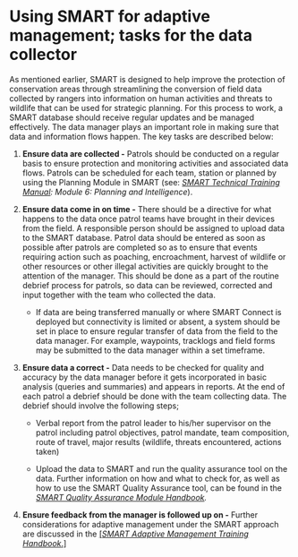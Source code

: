 # Using SMART for adaptive management; tasks for the data collector

As mentioned earlier, SMART is designed to help improve the protection of conservation areas through streamlining the conversion of field data collected by rangers into information on human activities and threats to wildlife that can be used for strategic planning. For this process to work, a SMART database should receive regular updates and be managed effectively. The data manager plays an important role in making sure that data and information flows happen. The key tasks are described below:

1. **Ensure data are collected -** Patrols should be conducted on a regular basis to ensure protection and monitoring activities and associated data flows. Patrols can be scheduled for each team, station or planned by using the Planning Module in SMART (see: *[SMART Technical Training Manual](https://smartconservationtools.org/wp-content/uploads/2019/07/SMART%206%20Technical%20Training%20Manual_2019_07_sm.pdf): Module 6: Planning and Intelligence*).

2. **Ensure data come in on time -** There should be a directive for what happens to the data once patrol teams have brought in their devices from the field. A responsible person should be assigned to upload data to the SMART database. Patrol data should be entered as soon as possible after patrols are completed so as to ensure that events requiring action such as poaching, encroachment, harvest of wildlife or other resources or other illegal activities are quickly brought to the attention of the manager. This should be done as a part of the routine debrief process for patrols, so data can be reviewed, corrected and input together with the team who collected the data.

    - If data are being transferred manually or where SMART Connect is deployed but connectivity is limited or absent, a system should be set in place to ensure regular transfer of data from the field to the data manager. For example, waypoints, tracklogs and field forms may be submitted to the data manager within a set timeframe.

3. **Ensure data a correct -** Data needs to be checked for quality and accuracy by the data manager before it gets incorporated in basic analysis (queries and summaries) and appears in reports. At the end of each patrol a debrief should be done with the team collecting data. The debrief should involve the following steps;

    - Verbal report from the patrol leader to his/her supervisor on the patrol including patrol objectives, patrol mandate, team composition, route of travel, major results (wildlife, threats encountered, actions taken)

    - Upload the data to SMART and run the quality assurance tool on the data. Further information on how and what to check for, as well as how to use the SMART Quality Assurance tool, can be found in the *[SMART Quality Assurance Module Handbook](https://smartconservationtools.org/wp-content/uploads/2019/08/SMART%20QA%20Module%20Manual.pdf).*

4. **Ensure feedback from the manager is followed up on -** Further considerations for adaptive management under the SMART approach are discussed in the [[*SMART Adaptive Management Training Handbook*.]](https://smartconservationtools.org/release/623/)
